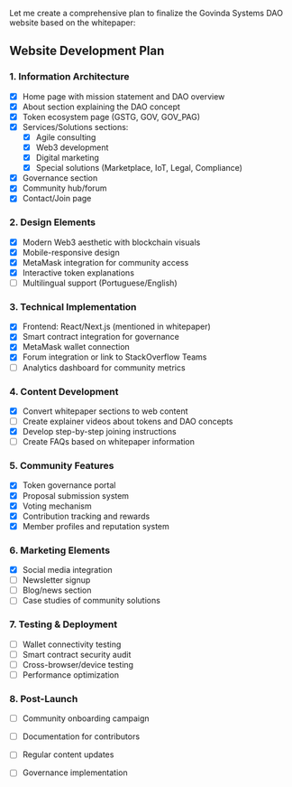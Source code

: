 Let me create a comprehensive plan to finalize the Govinda Systems DAO website based on the whitepaper:

## Website Development Plan

### 1. Information Architecture
- [x] Home page with mission statement and DAO overview
- [x] About section explaining the DAO concept
- [x] Token ecosystem page (GSTG, GOV, GOV_PAG)
- [x] Services/Solutions sections:
  - [x] Agile consulting
  - [x] Web3 development
  - [x] Digital marketing
  - [x] Special solutions (Marketplace, IoT, Legal, Compliance)
- [x] Governance section
- [x] Community hub/forum
- [x] Contact/Join page

### 2. Design Elements
- [x] Modern Web3 aesthetic with blockchain visuals
- [x] Mobile-responsive design
- [x] MetaMask integration for community access
- [x] Interactive token explanations
- [ ] Multilingual support (Portuguese/English)

### 3. Technical Implementation
- [x] Frontend: React/Next.js (mentioned in whitepaper)
- [x] Smart contract integration for governance
- [x] MetaMask wallet connection
- [x] Forum integration or link to StackOverflow Teams
- [ ] Analytics dashboard for community metrics

### 4. Content Development
- [x] Convert whitepaper sections to web content
- [ ] Create explainer videos about tokens and DAO concepts
- [x] Develop step-by-step joining instructions
- [ ] Create FAQs based on whitepaper information

### 5. Community Features
- [x] Token governance portal
- [x] Proposal submission system
- [x] Voting mechanism
- [x] Contribution tracking and rewards
- [x] Member profiles and reputation system

### 6. Marketing Elements
- [x] Social media integration
- [ ] Newsletter signup
- [ ] Blog/news section
- [ ] Case studies of community solutions

### 7. Testing & Deployment
- [ ] Wallet connectivity testing
- [ ] Smart contract security audit
- [ ] Cross-browser/device testing
- [ ] Performance optimization

### 8. Post-Launch
- [ ] Community onboarding campaign
- [ ] Documentation for contributors
- [ ] Regular content updates
- [ ] Governance implementation

